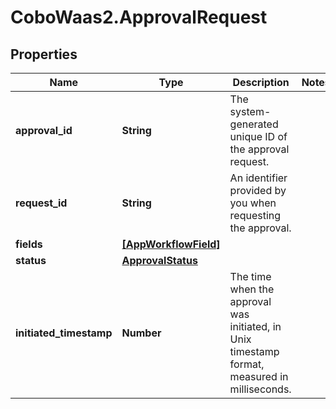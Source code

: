 # CoboWaas2.ApprovalRequest

## Properties

Name | Type | Description | Notes
------------ | ------------- | ------------- | -------------
**approval_id** | **String** | The system-generated unique ID of the approval request. | 
**request_id** | **String** | An identifier provided by you when requesting the approval. | 
**fields** | [**[AppWorkflowField]**](AppWorkflowField.md) |  | 
**status** | [**ApprovalStatus**](ApprovalStatus.md) |  | 
**initiated_timestamp** | **Number** | The time when the approval was initiated, in Unix timestamp format, measured in milliseconds. | 


